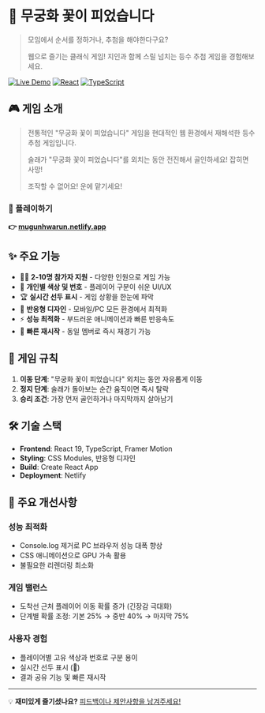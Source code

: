 # 🌺 무궁화 꽃이 피었습니다

> 모임에서 순서를 정하거나, 추첨을 해야한다구요?
> 
> 웹으로 즐기는 클래식 게임! 지인과 함께 스릴 넘치는 등수 추첨 게임을 경험해보세요.

[![Live Demo](https://img.shields.io/badge/Live%20Demo-Visit%20Site-brightgreen)](https://mugunhwarun.netlify.app)
[![React](https://img.shields.io/badge/React-19.1.0-blue)](https://reactjs.org/)
[![TypeScript](https://img.shields.io/badge/TypeScript-4.9.5-blue)](https://www.typescriptlang.org/)

## 🎮 게임 소개

> 전통적인 "무궁화 꽃이 피었습니다" 게임을 현대적인 웹 환경에서 재해석한 등수 추첨 게임입니다.
> 
> 술래가 "무궁화 꽃이 피었습니다"를 외치는 동안 전진해서 골인하세요! 잡히면 사망!
> 
> 조작할 수 없어요! 운에 맡기세요!

### 🔗 플레이하기
**👉 [mugunhwarun.netlify.app](https://mugunhwarun.netlify.app/)**

## ✨ 주요 기능

- 🏃‍♂️ **2-10명 참가자 지원** - 다양한 인원으로 게임 가능
- 🎨 **개인별 색상 및 번호** - 플레이어 구분이 쉬운 UI/UX
- 🏆 **실시간 선두 표시** - 게임 상황을 한눈에 파악
- 📱 **반응형 디자인** - 모바일/PC 모든 환경에서 최적화
- ⚡ **성능 최적화** - 부드러운 애니메이션과 빠른 반응속도
- 🔄 **빠른 재시작** - 동일 멤버로 즉시 재경기 가능

## 🎯 게임 규칙

1. **이동 단계**: "무궁화 꽃이 피었습니다" 외치는 동안 자유롭게 이동
2. **정지 단계**: 술래가 돌아보는 순간 움직이면 즉시 탈락
3. **승리 조건**: 가장 먼저 골인하거나 마지막까지 살아남기

## 🛠️ 기술 스택

- **Frontend**: React 19, TypeScript, Framer Motion
- **Styling**: CSS Modules, 반응형 디자인
- **Build**: Create React App
- **Deployment**: Netlify

## 🎨 주요 개선사항

### 성능 최적화
- Console.log 제거로 PC 브라우저 성능 대폭 향상
- CSS 애니메이션으로 GPU 가속 활용
- 불필요한 리렌더링 최소화

### 게임 밸런스
- 도착선 근처 플레이어 이동 확률 증가 (긴장감 극대화)
- 단계별 확률 조정: 기본 25% → 중반 40% → 마지막 75%

### 사용자 경험
- 플레이어별 고유 색상과 번호로 구분 용이
- 실시간 선두 표시 (🥇)
- 결과 공유 기능 및 빠른 재시작

---

💡 **재미있게 즐기셨나요?** [피드백이나 제안사항을 남겨주세요!](https://github.com/yourusername/mugunghwa/issues)
